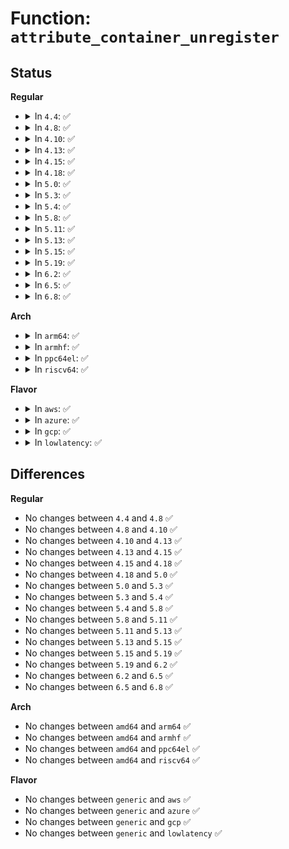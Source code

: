 # Function: <code>attribute_container_unregister</code>

## Status
<b>Regular</b>
<ul>
<li>
<details>
<summary>In <code>4.4</code>: ✅</summary>

```c
int attribute_container_unregister(struct attribute_container *cont);
```

**Collision:** Unique Global

**Inline:** No

**Transformation:** False

**Instances:**

```
In drivers/base/attribute_container.c (ffffffff81550380)
Location: drivers/base/attribute_container.c:94
Inline: False
Direct callers:
  - drivers/ata/libata-transport.c:ata_release_transport
  - drivers/ata/libata-transport.c:ata_release_transport
  - drivers/ata/libata-transport.c:ata_release_transport
```
**Symbols:**

```
ffffffff81550380-ffffffff81550405: attribute_container_unregister (STB_GLOBAL)
```
</details>
</li>
<li>
<details>
<summary>In <code>4.8</code>: ✅</summary>

```c
int attribute_container_unregister(struct attribute_container *cont);
```

**Collision:** Unique Global

**Inline:** No

**Transformation:** False

**Instances:**

```
In drivers/base/attribute_container.c (ffffffff815a2180)
Location: drivers/base/attribute_container.c:94
Inline: False
Direct callers:
  - drivers/ata/libata-transport.c:ata_release_transport
  - drivers/ata/libata-transport.c:ata_release_transport
  - drivers/ata/libata-transport.c:ata_release_transport
```
**Symbols:**

```
ffffffff815a2180-ffffffff815a2208: attribute_container_unregister (STB_GLOBAL)
```
</details>
</li>
<li>
<details>
<summary>In <code>4.10</code>: ✅</summary>

```c
int attribute_container_unregister(struct attribute_container *cont);
```

**Collision:** Unique Global

**Inline:** No

**Transformation:** False

**Instances:**

```
In drivers/base/attribute_container.c (ffffffff815d08f0)
Location: drivers/base/attribute_container.c:94
Inline: False
Direct callers:
  - drivers/ata/libata-transport.c:ata_release_transport
  - drivers/ata/libata-transport.c:ata_release_transport
  - drivers/ata/libata-transport.c:ata_release_transport
```
**Symbols:**

```
ffffffff815d08f0-ffffffff815d0978: attribute_container_unregister (STB_GLOBAL)
```
</details>
</li>
<li>
<details>
<summary>In <code>4.13</code>: ✅</summary>

```c
int attribute_container_unregister(struct attribute_container *cont);
```

**Collision:** Unique Global

**Inline:** No

**Transformation:** False

**Instances:**

```
In drivers/base/attribute_container.c (ffffffff815e52d0)
Location: drivers/base/attribute_container.c:94
Inline: False
Direct callers:
  - drivers/ata/libata-transport.c:ata_release_transport
  - drivers/ata/libata-transport.c:ata_release_transport
  - drivers/ata/libata-transport.c:ata_release_transport
```
**Symbols:**

```
ffffffff815e52d0-ffffffff815e5354: attribute_container_unregister (STB_GLOBAL)
```
</details>
</li>
<li>
<details>
<summary>In <code>4.15</code>: ✅</summary>

```c
int attribute_container_unregister(struct attribute_container *cont);
```

**Collision:** Unique Global

**Inline:** No

**Transformation:** False

**Instances:**

```
In drivers/base/attribute_container.c (ffffffff8164c5c0)
Location: drivers/base/attribute_container.c:94
Inline: False
Direct callers:
  - drivers/ata/libata-transport.c:ata_release_transport
  - drivers/ata/libata-transport.c:ata_release_transport
  - drivers/ata/libata-transport.c:ata_release_transport
```
**Symbols:**

```
ffffffff8164c5c0-ffffffff8164c644: attribute_container_unregister (STB_GLOBAL)
```
</details>
</li>
<li>
<details>
<summary>In <code>4.18</code>: ✅</summary>

```c
int attribute_container_unregister(struct attribute_container *cont);
```

**Collision:** Unique Global

**Inline:** No

**Transformation:** False

**Instances:**

```
In drivers/base/attribute_container.c (ffffffff81687bb0)
Location: drivers/base/attribute_container.c:93
Inline: False
Direct callers:
  - drivers/ata/libata-transport.c:ata_release_transport
  - drivers/ata/libata-transport.c:ata_release_transport
  - drivers/ata/libata-transport.c:ata_release_transport
```
**Symbols:**

```
ffffffff81687bb0-ffffffff81687c2f: attribute_container_unregister (STB_GLOBAL)
```
</details>
</li>
<li>
<details>
<summary>In <code>5.0</code>: ✅</summary>

```c
int attribute_container_unregister(struct attribute_container *cont);
```

**Collision:** Unique Global

**Inline:** No

**Transformation:** False

**Instances:**

```
In drivers/base/attribute_container.c (ffffffff816a7890)
Location: drivers/base/attribute_container.c:93
Inline: False
Direct callers:
  - drivers/ata/libata-transport.c:ata_release_transport
  - drivers/ata/libata-transport.c:ata_release_transport
  - drivers/ata/libata-transport.c:ata_release_transport
```
**Symbols:**

```
ffffffff816a7890-ffffffff816a790f: attribute_container_unregister (STB_GLOBAL)
```
</details>
</li>
<li>
<details>
<summary>In <code>5.3</code>: ✅</summary>

```c
int attribute_container_unregister(struct attribute_container *cont);
```

**Collision:** Unique Global

**Inline:** No

**Transformation:** False

**Instances:**

```
In drivers/base/attribute_container.c (ffffffff816e0a70)
Location: drivers/base/attribute_container.c:93
Inline: False
Direct callers:
  - drivers/ata/libata-transport.c:ata_release_transport
  - drivers/ata/libata-transport.c:ata_release_transport
  - drivers/ata/libata-transport.c:ata_release_transport
```
**Symbols:**

```
ffffffff816e0a70-ffffffff816e0af4: attribute_container_unregister (STB_GLOBAL)
```
</details>
</li>
<li>
<details>
<summary>In <code>5.4</code>: ✅</summary>

```c
int attribute_container_unregister(struct attribute_container *cont);
```

**Collision:** Unique Global

**Inline:** No

**Transformation:** False

**Instances:**

```
In drivers/base/attribute_container.c (ffffffff81704c20)
Location: drivers/base/attribute_container.c:93
Inline: False
Direct callers:
  - drivers/ata/libata-transport.c:ata_release_transport
  - drivers/ata/libata-transport.c:ata_release_transport
  - drivers/ata/libata-transport.c:ata_release_transport
```
**Symbols:**

```
ffffffff81704c20-ffffffff81704ca4: attribute_container_unregister (STB_GLOBAL)
```
</details>
</li>
<li>
<details>
<summary>In <code>5.8</code>: ✅</summary>

```c
int attribute_container_unregister(struct attribute_container *cont);
```

**Collision:** Unique Global

**Inline:** No

**Transformation:** False

**Instances:**

```
In drivers/base/attribute_container.c (ffffffff817bf230)
Location: drivers/base/attribute_container.c:93
Inline: False
Direct callers:
  - drivers/ata/libata-transport.c:ata_release_transport
  - drivers/ata/libata-transport.c:ata_release_transport
  - drivers/ata/libata-transport.c:ata_release_transport
```
**Symbols:**

```
ffffffff817bf230-ffffffff817bf2b4: attribute_container_unregister (STB_GLOBAL)
```
</details>
</li>
<li>
<details>
<summary>In <code>5.11</code>: ✅</summary>

```c
int attribute_container_unregister(struct attribute_container *cont);
```

**Collision:** Unique Global

**Inline:** No

**Transformation:** False

**Instances:**

```
In drivers/base/attribute_container.c (ffffffff817d4140)
Location: drivers/base/attribute_container.c:93
Inline: False
Direct callers:
  - drivers/ata/libata-transport.c:ata_release_transport
  - drivers/ata/libata-transport.c:ata_release_transport
  - drivers/ata/libata-transport.c:ata_release_transport
```
**Symbols:**

```
ffffffff817d4140-ffffffff817d41c4: attribute_container_unregister (STB_GLOBAL)
```
</details>
</li>
<li>
<details>
<summary>In <code>5.13</code>: ✅</summary>

```c
int attribute_container_unregister(struct attribute_container *cont);
```

**Collision:** Unique Global

**Inline:** No

**Transformation:** False

**Instances:**

```
In drivers/base/attribute_container.c (ffffffff817b7b50)
Location: drivers/base/attribute_container.c:93
Inline: False
Direct callers:
  - drivers/ata/libata-transport.c:ata_release_transport
  - drivers/ata/libata-transport.c:ata_release_transport
  - drivers/ata/libata-transport.c:ata_release_transport
```
**Symbols:**

```
ffffffff817b7b50-ffffffff817b7bd4: attribute_container_unregister (STB_GLOBAL)
```
</details>
</li>
<li>
<details>
<summary>In <code>5.15</code>: ✅</summary>

```c
int attribute_container_unregister(struct attribute_container *cont);
```

**Collision:** Unique Global

**Inline:** No

**Transformation:** False

**Instances:**

```
In drivers/base/attribute_container.c (ffffffff818414d0)
Location: drivers/base/attribute_container.c:93
Inline: False
Direct callers:
  - drivers/base/transport_class.c:anon_transport_class_unregister
  - drivers/ata/libata-transport.c:ata_release_transport
  - drivers/ata/libata-transport.c:ata_release_transport
  - drivers/ata/libata-transport.c:ata_release_transport
```
**Symbols:**

```
ffffffff818414d0-ffffffff81841554: attribute_container_unregister (STB_GLOBAL)
```
</details>
</li>
<li>
<details>
<summary>In <code>5.19</code>: ✅</summary>

```c
int attribute_container_unregister(struct attribute_container *cont);
```

**Collision:** Unique Global

**Inline:** No

**Transformation:** False

**Instances:**

```
In drivers/base/attribute_container.c (ffffffff81984a90)
Location: drivers/base/attribute_container.c:93
Inline: False
Direct callers:
  - drivers/base/transport_class.c:anon_transport_class_unregister
  - drivers/ata/libata-transport.c:ata_release_transport
  - drivers/ata/libata-transport.c:ata_release_transport
  - drivers/ata/libata-transport.c:ata_release_transport
```
**Symbols:**

```
ffffffff81984a90-ffffffff81984b13: attribute_container_unregister (STB_GLOBAL)
```
</details>
</li>
<li>
<details>
<summary>In <code>6.2</code>: ✅</summary>

```c
int attribute_container_unregister(struct attribute_container *cont);
```

**Collision:** Unique Global

**Inline:** No

**Transformation:** False

**Instances:**

```
In drivers/base/attribute_container.c (ffffffff81af2c80)
Location: drivers/base/attribute_container.c:93
Inline: False
Direct callers:
  - drivers/base/transport_class.c:anon_transport_class_unregister
  - drivers/ata/libata-transport.c:ata_release_transport
  - drivers/ata/libata-transport.c:ata_release_transport
  - drivers/ata/libata-transport.c:ata_release_transport
```
**Symbols:**

```
ffffffff81af2c80-ffffffff81af2d03: attribute_container_unregister (STB_GLOBAL)
```
</details>
</li>
<li>
<details>
<summary>In <code>6.5</code>: ✅</summary>

```c
int attribute_container_unregister(struct attribute_container *cont);
```

**Collision:** Unique Global

**Inline:** No

**Transformation:** False

**Instances:**

```
In drivers/base/attribute_container.c (ffffffff81b40ea0)
Location: drivers/base/attribute_container.c:93
Inline: False
Direct callers:
  - drivers/base/transport_class.c:anon_transport_class_unregister
  - drivers/ata/libata-transport.c:ata_release_transport
  - drivers/ata/libata-transport.c:ata_release_transport
  - drivers/ata/libata-transport.c:ata_release_transport
```
**Symbols:**

```
ffffffff81b40ea0-ffffffff81b40f23: attribute_container_unregister (STB_GLOBAL)
```
</details>
</li>
<li>
<details>
<summary>In <code>6.8</code>: ✅</summary>

```c
int attribute_container_unregister(struct attribute_container *cont);
```

**Collision:** Unique Global

**Inline:** No

**Transformation:** False

**Instances:**

```
In drivers/base/attribute_container.c (ffffffff81b98d40)
Location: drivers/base/attribute_container.c:93
Inline: False
Direct callers:
  - drivers/base/transport_class.c:anon_transport_class_unregister
  - drivers/ata/libata-transport.c:ata_release_transport
  - drivers/ata/libata-transport.c:ata_release_transport
  - drivers/ata/libata-transport.c:ata_release_transport
```
**Symbols:**

```
ffffffff81b98d40-ffffffff81b98dc3: attribute_container_unregister (STB_GLOBAL)
```
</details>
</li>
</ul>
<b>Arch</b>
<ul>
<li>
<details>
<summary>In <code>arm64</code>: ✅</summary>

```c
int attribute_container_unregister(struct attribute_container *cont);
```

**Collision:** Unique Global

**Inline:** No

**Transformation:** False

**Instances:**

```
In drivers/base/attribute_container.c (ffff8000108f12d8)
Location: drivers/base/attribute_container.c:93
Inline: False
Direct callers:
  - drivers/ata/libata-transport.c:ata_release_transport
  - drivers/ata/libata-transport.c:ata_release_transport
  - drivers/ata/libata-transport.c:ata_release_transport
```
**Symbols:**

```
ffff8000108f12d8-ffff8000108f13b4: attribute_container_unregister (STB_GLOBAL)
```
</details>
</li>
<li>
<details>
<summary>In <code>armhf</code>: ✅</summary>

```c
int attribute_container_unregister(struct attribute_container *cont);
```

**Collision:** Unique Global

**Inline:** No

**Transformation:** False

**Instances:**

```
In drivers/base/attribute_container.c (c09de1a4)
Location: drivers/base/attribute_container.c:93
Inline: False
Direct callers:
  - drivers/ata/libata-transport.c:ata_release_transport
  - drivers/ata/libata-transport.c:ata_release_transport
  - drivers/ata/libata-transport.c:ata_release_transport
```
**Symbols:**

```
c09de1a4-c09de22c: attribute_container_unregister (STB_GLOBAL)
```
</details>
</li>
<li>
<details>
<summary>In <code>ppc64el</code>: ✅</summary>

```c
int attribute_container_unregister(struct attribute_container *cont);
```

**Collision:** Unique Global

**Inline:** No

**Transformation:** False

**Instances:**

```
In drivers/base/attribute_container.c (c00000000098a490)
Location: drivers/base/attribute_container.c:93
Inline: False
Direct callers:
  - drivers/scsi/scsi_transport_srp.c:srp_release_transport
  - drivers/scsi/scsi_transport_srp.c:srp_release_transport
  - drivers/ata/libata-transport.c:ata_release_transport
  - drivers/ata/libata-transport.c:ata_release_transport
  - drivers/ata/libata-transport.c:ata_release_transport
```
**Symbols:**

```
c00000000098a490-c00000000098a5a8: attribute_container_unregister (STB_GLOBAL)
```
</details>
</li>
<li>
<details>
<summary>In <code>riscv64</code>: ✅</summary>

```c
int attribute_container_unregister(struct attribute_container *cont);
```

**Collision:** Unique Global

**Inline:** No

**Transformation:** False

**Instances:**

```
In drivers/base/attribute_container.c (ffffffe0005830a4)
Location: drivers/base/attribute_container.c:93
Inline: False
Direct callers:
  - drivers/ata/libata-transport.c:ata_release_transport
  - drivers/ata/libata-transport.c:ata_release_transport
  - drivers/ata/libata-transport.c:ata_release_transport
```
**Symbols:**

```
ffffffe0005830a4-ffffffe00058315a: attribute_container_unregister (STB_GLOBAL)
```
</details>
</li>
</ul>
<b>Flavor</b>
<ul>
<li>
<details>
<summary>In <code>aws</code>: ✅</summary>

```c
int attribute_container_unregister(struct attribute_container *cont);
```

**Collision:** Unique Global

**Inline:** No

**Transformation:** False

**Instances:**

```
In drivers/base/attribute_container.c (ffffffff816ca370)
Location: drivers/base/attribute_container.c:93
Inline: False
Direct callers:
  - drivers/ata/libata-transport.c:ata_release_transport
  - drivers/ata/libata-transport.c:ata_release_transport
  - drivers/ata/libata-transport.c:ata_release_transport
```
**Symbols:**

```
ffffffff816ca370-ffffffff816ca3f4: attribute_container_unregister (STB_GLOBAL)
```
</details>
</li>
<li>
<details>
<summary>In <code>azure</code>: ✅</summary>

```c
int attribute_container_unregister(struct attribute_container *cont);
```

**Collision:** Unique Global

**Inline:** No

**Transformation:** False

**Instances:**

```
In drivers/base/attribute_container.c (ffffffff816a56a0)
Location: drivers/base/attribute_container.c:93
Inline: False
Direct callers:
  - drivers/scsi/scsi_transport_fc.c:fc_release_transport
  - drivers/scsi/scsi_transport_fc.c:fc_release_transport
  - drivers/scsi/scsi_transport_fc.c:fc_release_transport
  - drivers/scsi/scsi_transport_fc.c:fc_release_transport
  - drivers/ata/libata-transport.c:ata_release_transport
  - drivers/ata/libata-transport.c:ata_release_transport
  - drivers/ata/libata-transport.c:ata_release_transport
```
**Symbols:**

```
ffffffff816a56a0-ffffffff816a5724: attribute_container_unregister (STB_GLOBAL)
```
</details>
</li>
<li>
<details>
<summary>In <code>gcp</code>: ✅</summary>

```c
int attribute_container_unregister(struct attribute_container *cont);
```

**Collision:** Unique Global

**Inline:** No

**Transformation:** False

**Instances:**

```
In drivers/base/attribute_container.c (ffffffff816f88e0)
Location: drivers/base/attribute_container.c:93
Inline: False
Direct callers:
  - drivers/ata/libata-transport.c:ata_release_transport
  - drivers/ata/libata-transport.c:ata_release_transport
  - drivers/ata/libata-transport.c:ata_release_transport
```
**Symbols:**

```
ffffffff816f88e0-ffffffff816f8964: attribute_container_unregister (STB_GLOBAL)
```
</details>
</li>
<li>
<details>
<summary>In <code>lowlatency</code>: ✅</summary>

```c
int attribute_container_unregister(struct attribute_container *cont);
```

**Collision:** Unique Global

**Inline:** No

**Transformation:** False

**Instances:**

```
In drivers/base/attribute_container.c (ffffffff81713180)
Location: drivers/base/attribute_container.c:93
Inline: False
Direct callers:
  - drivers/ata/libata-transport.c:ata_release_transport
  - drivers/ata/libata-transport.c:ata_release_transport
  - drivers/ata/libata-transport.c:ata_release_transport
```
**Symbols:**

```
ffffffff81713180-ffffffff81713202: attribute_container_unregister (STB_GLOBAL)
```
</details>
</li>
</ul>

## Differences
<b>Regular</b>
<ul>
<li>
No changes between <code>4.4</code> and <code>4.8</code> ✅
</li>
<li>
No changes between <code>4.8</code> and <code>4.10</code> ✅
</li>
<li>
No changes between <code>4.10</code> and <code>4.13</code> ✅
</li>
<li>
No changes between <code>4.13</code> and <code>4.15</code> ✅
</li>
<li>
No changes between <code>4.15</code> and <code>4.18</code> ✅
</li>
<li>
No changes between <code>4.18</code> and <code>5.0</code> ✅
</li>
<li>
No changes between <code>5.0</code> and <code>5.3</code> ✅
</li>
<li>
No changes between <code>5.3</code> and <code>5.4</code> ✅
</li>
<li>
No changes between <code>5.4</code> and <code>5.8</code> ✅
</li>
<li>
No changes between <code>5.8</code> and <code>5.11</code> ✅
</li>
<li>
No changes between <code>5.11</code> and <code>5.13</code> ✅
</li>
<li>
No changes between <code>5.13</code> and <code>5.15</code> ✅
</li>
<li>
No changes between <code>5.15</code> and <code>5.19</code> ✅
</li>
<li>
No changes between <code>5.19</code> and <code>6.2</code> ✅
</li>
<li>
No changes between <code>6.2</code> and <code>6.5</code> ✅
</li>
<li>
No changes between <code>6.5</code> and <code>6.8</code> ✅
</li>
</ul>
<b>Arch</b>
<ul>
<li>
No changes between <code>amd64</code> and <code>arm64</code> ✅
</li>
<li>
No changes between <code>amd64</code> and <code>armhf</code> ✅
</li>
<li>
No changes between <code>amd64</code> and <code>ppc64el</code> ✅
</li>
<li>
No changes between <code>amd64</code> and <code>riscv64</code> ✅
</li>
</ul>
<b>Flavor</b>
<ul>
<li>
No changes between <code>generic</code> and <code>aws</code> ✅
</li>
<li>
No changes between <code>generic</code> and <code>azure</code> ✅
</li>
<li>
No changes between <code>generic</code> and <code>gcp</code> ✅
</li>
<li>
No changes between <code>generic</code> and <code>lowlatency</code> ✅
</li>
</ul>
